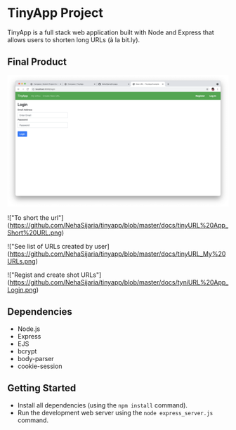 # TinyApp Project

TinyApp is a full stack web application built with Node and Express that allows users to shorten long URLs (à la bit.ly).

## Final Product

!["Tiny URL Login Page"](https://github.com/NehaSijaria/tinyapp/blob/master/docs/tyniURL%20App_Login.png)

!["To short the url"] (https://github.com/NehaSijaria/tinyapp/blob/master/docs/tinyURL%20App_Short%20URL.png)

!["See list of URLs created by user] (https://github.com/NehaSijaria/tinyapp/blob/master/docs/tinyURL_My%20URLs.png) 

!["Regist and create shot URLs"] (https://github.com/NehaSijaria/tinyapp/blob/master/docs/tyniURL%20App_Login.png) 

## Dependencies

- Node.js
- Express
- EJS
- bcrypt
- body-parser
- cookie-session

## Getting Started

- Install all dependencies (using the `npm install` command).
- Run the development web server using the `node express_server.js` command.